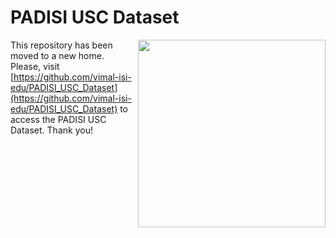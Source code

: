 # PADISI USC Dataset
<img align="right" src="https://www.isi.edu/images/isi-logo.jpg" width="300">This repository has been moved to a new home. Please, visit [https://github.com/vimal-isi-edu/PADISI_USC_Dataset](https://github.com/vimal-isi-edu/PADISI_USC_Dataset) to access the PADISI USC Dataset. Thank you!
